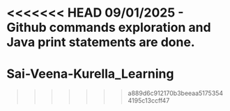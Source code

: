 <<<<<<< HEAD
09/01/2025 - Github commands exploration and Java print statements are done.
=======
# Sai-Veena-Kurella_Learning
>>>>>>> a889d6c912170b3beeaa51753544195c13ccff47
